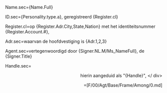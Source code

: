 Name.sec={Name.Full}

ID.sec={Personality.type.a}, geregistreerd {Register.cl}

Register.cl=op {Register.Adr.City,State,Nation} met het identiteitsnummer {Register.Account.#},

Adr.sec=waarvan de hoofdvestiging is {Adr.1,2,3}

Agent.sec=vertegenwoordigd door {Signer.NL.M/Ms_NameFull}, de {Signer.Title}

Handle.sec=<div align="right"> hierin aangeduid als "{Handle}", </ div>

=[F/00/Agt/Base/Frame/Among/0.md]
